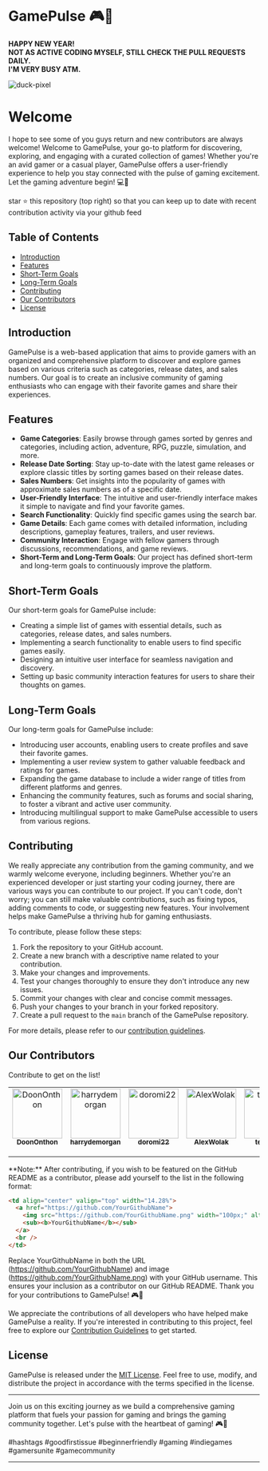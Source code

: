 # GamePulse 🎮🚀
**HAPPY NEW YEAR!**                                   </br>
**NOT AS ACTIVE CODING MYSELF, STILL CHECK THE PULL REQUESTS DAILY.**</br>
**I'M VERY BUSY ATM.**

![duck-pixel](https://github.com/DoonOnthon/GamePulse/assets/73943064/705ba326-116c-4d1b-87f6-88014dcb7eaf)

# Welcome
I hope to see some of you guys return and new contributors are always welcome!
Welcome to GamePulse, your go-to platform for discovering, exploring, and engaging with a curated collection of games! Whether you're an avid gamer or a casual player, GamePulse offers a user-friendly experience to help you stay connected with the pulse of gaming excitement. Let the gaming adventure begin! 💻🎉

star ⭐ this repository (top right) so that you can keep up to date with recent contribution activity via your github feed

## Table of Contents
- [Introduction](#introduction)
- [Features](#features)
- [Short-Term Goals](#short-term-goals)
- [Long-Term Goals](#long-term-goals)
- [Contributing](#contributing)
- [Our Contributors](#our-contributors)
- [License](#license)

## Introduction

GamePulse is a web-based application that aims to provide gamers with an organized and comprehensive platform to discover and explore games based on various criteria such as categories, release dates, and sales numbers. Our goal is to create an inclusive community of gaming enthusiasts who can engage with their favorite games and share their experiences.

## Features

- **Game Categories**: Easily browse through games sorted by genres and categories, including action, adventure, RPG, puzzle, simulation, and more.
- **Release Date Sorting**: Stay up-to-date with the latest game releases or explore classic titles by sorting games based on their release dates.
- **Sales Numbers**: Get insights into the popularity of games with approximate sales numbers as of a specific date.
- **User-Friendly Interface**: The intuitive and user-friendly interface makes it simple to navigate and find your favorite games.
- **Search Functionality**: Quickly find specific games using the search bar.
- **Game Details**: Each game comes with detailed information, including descriptions, gameplay features, trailers, and user reviews.
- **Community Interaction**: Engage with fellow gamers through discussions, recommendations, and game reviews.
- **Short-Term and Long-Term Goals**: Our project has defined short-term and long-term goals to continuously improve the platform.

## Short-Term Goals

Our short-term goals for GamePulse include:
- Creating a simple list of games with essential details, such as categories, release dates, and sales numbers.
- Implementing a search functionality to enable users to find specific games easily.
- Designing an intuitive user interface for seamless navigation and discovery.
- Setting up basic community interaction features for users to share their thoughts on games.

## Long-Term Goals

Our long-term goals for GamePulse include:
- Introducing user accounts, enabling users to create profiles and save their favorite games.
- Implementing a user review system to gather valuable feedback and ratings for games.
- Expanding the game database to include a wider range of titles from different platforms and genres.
- Enhancing the community features, such as forums and social sharing, to foster a vibrant and active user community.
- Introducing multilingual support to make GamePulse accessible to users from various regions.

## Contributing 

We really appreciate any contribution from the gaming community, and we warmly welcome everyone, including beginners. Whether you're an experienced developer or just starting your coding journey, there are various ways you can contribute to our project. If you can't code, don't worry; you can still make valuable contributions, such as fixing typos, adding comments to code, or suggesting new features. Your involvement helps make GamePulse a thriving hub for gaming enthusiasts.

To contribute, please follow these steps:

1. Fork the repository to your GitHub account.
2. Create a new branch with a descriptive name related to your contribution.
3. Make your changes and improvements.
4. Test your changes thoroughly to ensure they don't introduce any new issues.
5. Commit your changes with clear and concise commit messages.
6. Push your changes to your branch in your forked repository.
7. Create a pull request to the `main` branch of the GamePulse repository.

For more details, please refer to our [contribution guidelines](CONTRIBUTING.md).

## Our Contributors
Contribute to get on the list!

<table>
  <tbody>
    <tr>
      <td align="center" valign="top" width="14.28%">
        <a href="https://github.com/DoonOnthon">
          <img src="https://github.com/DoonOnthon.png" width="100px;" alt="DoonOnthon"/><br />
          <sub><b>DoonOnthon</b></sub>
        </a>
        <br />
        <td align="center" valign="top" width="14.28%">
        <a href="https://github.com/harrydemorgan">
          <img src="https://github.com/harrydemorgan.png" width="100px;" alt="harrydemorgan"/><br />
          <sub><b>harrydemorgan</b></sub>
        </a>
        <br />
      </td>
      <td align="center" valign="top" width="14.28%">
        <a href="https://github.com/doromi22">
          <img src="https://github.com/doromi22.png" width="100px;" alt="doromi22"/><br />
          <sub><b>doromi22</b></sub>
        </a>
        <br />
      </td>
            <td align="center" valign="top" width="14.28%">
        <a href="https://github.com/AlexWolak">
          <img src="https://github.com/AlexWolak.png" width="100px;" alt="AlexWolak"/><br />
          <sub><b>AlexWolak</b></sub>
        </a>
        <br />
      </td>
            <td align="center" valign="top" width="14.28%">
        <a href="https://github.com/tetawiah">
          <img src="https://github.com/tetawiah.png" width="100px;" alt="tetawiah"/><br />
          <sub><b>tetawiah</b></sub>
        </a>
        <br />
      </td>
        <td align="center" valign="top" width="14.28%">
        <a href="https://github.com/AlandisAyupov">
          <img src="https://github.com/AlandisAyupov.png" width="100px;" alt="AlandisAyupov"/><br />
          <sub><b>AlandisAyupov</b></sub>
        </a>
        <br />
      </td>
       <td align="center" valign="top" width="14.28%">
        <a href="https://github.com/IamSudhir-Kumar">
          <img src="https://github.com/IamSudhir-Kumar.png" width="100px;" alt="AlandisAyupov"/><br />
          <sub><b>IamSudhir-Kumar</b></sub>
        </a>
        <br />
      </td>
      <td align="center" valign="top" width="14.28%">
        <a href="https://github.com/Omanshu209">
          <img src="https://github.com/Omanshu209.png" width="100px;" alt="Omanshu209"/><br />
          <sub><b>Omanshu209</b></sub>
        </a>
        <br />
      </td>
      <td align="center" valign="top" width="14.28%">
        <a href="https://github.com/Legen32">
          <img src="https://github.com/Legen32.png" width="100px;" alt="Legen32"/><br />
          <sub><b>Legen32</b></sub>
        </a>
        <br />
      </td>
      <td align="center" valign="top" width="14.28%">
        <a href="https://github.com/LilMaddy">
          <img src="https://github.com/LilMaddy.png" width="100px;" alt="LilMaddy"/><br />
          <sub><b>LilMaddy</b></sub>
        </a>
        <br />
      </td>
      <td align="center" valign="top" width="14.28%">
        <a href="https://github.com/dalek63">
          <img src="https://github.com/dalek63.png" width="100px;" alt="dalek63"/><br />
          <sub><b>dalek63</b></sub>
        </a>
        <br />
      </td>
      <td align="center" valign="top" width="14.28%">
        <a href="https://github.com/AlexWolak">
          <img src="https://github.com/AlexWolak.png" width="100px;" alt="AlexWolak"/><br />
          <sub><b>AlexWolak</b></sub>
        </a>
        <br />
      </td>
      <!-- Add more <td> elements for other contributors if needed -->
    </tr>
    <!-- Add more <tr> elements for additional rows if needed -->
  </tbody>
</table>
**Note:** After  contributing, if you wish to be featured on the GitHub README as a contributor, please add yourself to the list in the following format:

```html
<td align="center" valign="top" width="14.28%">
  <a href="https://github.com/YourGithubName">
    <img src="https://github.com/YourGithubName.png" width="100px;" alt="YourGithubName"/><br />
    <sub><b>YourGithubName</b></sub>
  </a>
  <br />
</td>
```
Replace YourGithubName in both the URL (https://github.com/YourGithubName) and image (https://github.com/YourGithubName.png) with your GitHub username. This ensures your inclusion as a contributor on our GitHub README. Thank you for your contributions to GamePulse! 🎮🚀
  
We appreciate the contributions of all developers who have helped make GamePulse a reality. If you're interested in contributing to this project, feel free to explore our [Contribution Guidelines](CONTRIBUTING.md) to get started.

## License

GamePulse is released under the [MIT License](LICENSE). Feel free to use, modify, and distribute the project in accordance with the terms specified in the license.

---

Join us on this exciting journey as we build a comprehensive gaming platform that fuels your passion for gaming and brings the gaming community together. Let's pulse with the heartbeat of gaming! 🎮🚀

#hashtags #goodfirstissue #beginnerfriendly #gaming #indiegames #gamersunite #gamecommunity

---
